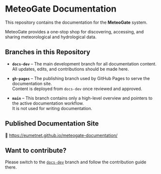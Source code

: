 # MeteoGate Documentation

This repository contains the documentation for the **MeteoGate** system.

MeteoGate provides a one-stop shop for discovering, accessing, and sharing meteorological and hydrological data.

## Branches in this Repository

- **`docs-dev`** – The main development branch for all documentation content.  
  All updates, edits, and contributions should be made here.

- **`gh-pages`** – The publishing branch used by GitHub Pages to serve the documentation site.  
  Content is deployed from `docs-dev` once reviewed and approved.

- **`main`** – This branch contains only a high-level overview and pointers to the active documentation workflow.  
  It is not used for writing documentation.

## Published Documentation Site

🔗 https://eumetnet.github.io/meteogate-documentation/

## Want to contribute?

Please switch to the [`docs-dev`](https://github.com/eumetnet/meteogate-documentation/tree/docs-dev) branch and follow the contribution guide there.
